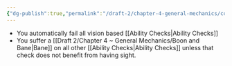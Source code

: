```yaml
---
{"dg-publish":true,"permalink":"/draft-2/chapter-4-general-mechanics/condition-list/blinded/"}
---
```


- You automatically fail all vision based [[Ability Checks\|Ability Checks]]
- You suffer a [[Draft 2/Chapter 4 ~ General Mechanics/Boon and Bane\|Bane]] on all other [[Ability Checks\|Ability Checks]] unless that check does not benefit from having sight.